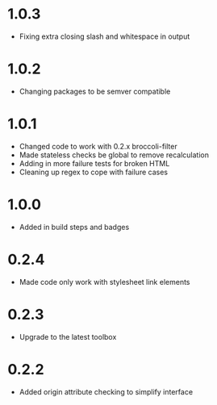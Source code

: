 # 1.0.3
- Fixing extra closing slash and whitespace in output

# 1.0.2
- Changing packages to be semver compatible

# 1.0.1
- Changed code to work with 0.2.x broccoli-filter
- Made stateless checks be global to remove recalculation
- Adding in more failure tests for broken HTML
- Cleaning up regex to cope with failure cases

# 1.0.0
- Added in build steps and badges

# 0.2.4
- Made code only work with stylesheet link elements

# 0.2.3
- Upgrade to the latest toolbox

# 0.2.2
- Added origin attribute checking to simplify interface

